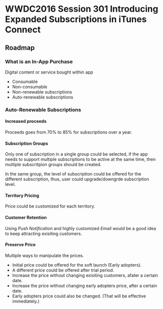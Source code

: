 # WWDC2016 Session 301 Introducing Expanded Subscriptions in iTunes Connect

## Roadmap

### What is an In-App Purchase
Digital content or service bought within app
- Consumable
- Non-consumable
- Non-renewable subscriptions
- Auto-renewable subscriptions

### Auto-Renewable Subscriptions

#### Increased proceeds
Proceeds goes from 70% to 85% for subscriptions over a year.

#### Subscription Groups
Only one of subscription in a single group could be selected, if the app needs to support multiple subscriptions to be active at the same time, then multiple subscritpion groups should be created.

In the same group, the level of subscription could be offered for the different subscription, thus, user could upgrade/downgrde subscription level.


#### Territory Pricing
Price could be customized for each territory.

#### Customer Retention
Using _Push Notification_ and highly customized _Email_ would be a good idea to keep attracting exisiting customers.

#### Preserve Price
Multiple ways to manipulate the prices.
- Initial price could be offered for the soft launch (Early adopters).
- A different price could be offered after trial period.
- Increase the price without changing exisiting customers, afater a certain date.
- Increase the price without changing early adopters price, after a certain date.
- Early adopters price could also be changed. (That will be effective immediately.)